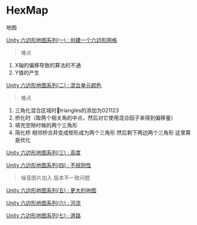 # HexMap
地图

[Unity 六边形地图系列(一) : 创建一个六边形网格](http://gad.qq.com/program/translateview/7173811)

> 难点

1. X轴的偏移导致的算法的不通 
2. Y值的产生

[Unity 六边形地图系列(二) : 混合单元颜色](http://gad.qq.com/program/translateview/7173943)

> 难点

1. 三角化混合区域时triangles的添加为021123
2. 桥化时（取两个相关角的中点，然后对它使用混合因子来得到偏移量）
3. 填充空隙时候的两个三角形
4. 简化桥 相邻桥合并变成矩形成为两个三角形 然后剩下两边两个三角形 这里算是优化

[Unity 六边形地图系列(三) : 高度](http://gad.qq.com/program/translateview/7173973)

> 


[Unity 六边形地图系列(四) : 不规则性](http://gad.qq.com/college/articledetail/7173976)

> 噪音图片加入 版本不一致问题

[Unity 六边形地图系列(五) : 更大的地图](http://gad.qq.com/program/translateview/7174178)

[Unity 六边形地图系列(六) : 河流](http://gad.qq.com/program/translateview/7174179)

[Unity 六边形地图系列(七) : 道路](http://gad.qq.com/program/translateview/7175399)